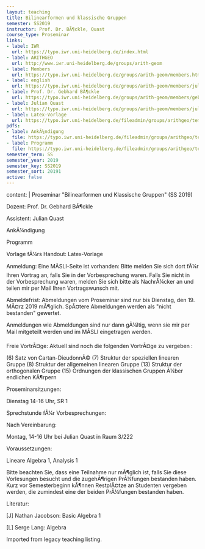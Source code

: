 ```yaml
---
layout: teaching
title: Bilinearformen und klassische Gruppen
semester: SS2019
instructor: Prof. Dr. BÃ¶ckle, Quast
course_type: Proseminar
links:
- label: IWR
  url: https://typo.iwr.uni-heidelberg.de/index.html
- label: ARITHGEO
  url: http://www.iwr.uni-heidelberg.de/groups/arith-geom
- label: Members
  url: https://typo.iwr.uni-heidelberg.de/groups/arith-geom/members.html
- label: english
  url: https://typo.iwr.uni-heidelberg.de/groups/arith-geom/members/julian-quast/proseminar-bilinearformen-und-klassische-gruppen.html
- label: Prof. Dr. Gebhard BÃ¶ckle
  url: https://typo.iwr.uni-heidelberg.de/groups/arith-geom/members/gebhard-boeckle.html
- label: Julian Quast
  url: https://typo.iwr.uni-heidelberg.de/groups/arith-geom/members/julian-quast.html
- label: Latex-Vorlage
  url: https://typo.iwr.uni-heidelberg.de/fileadmin/groups/arithgeo/templates/data/Julian_Quast/main.tex
pdfs:
- label: AnkÃ¼ndigung
  file: https://typo.iwr.uni-heidelberg.de/fileadmin/groups/arithgeo/templates/data/Julian_Quast/Proseminar_Bilinearformen_und_Klassische_Gruppen_Aushang.pdf
- label: Programm
  file: https://typo.iwr.uni-heidelberg.de/fileadmin/groups/arithgeo/templates/data/Julian_Quast/Proseminar_Bilinearformen_und_klassische_Gruppen__Programm.pdf
semester_term: SS
semester_year: 2019
semester_key: SS2019
semester_sort: 20191
active: false
---
```

content: |
  Proseminar "Bilinearformen und Klassische Gruppen" (SS 2019)
  
  Dozent: Prof. Dr. Gebhard BÃ¶ckle
  
  Assistent: Julian Quast
  
  AnkÃ¼ndigung
  
  Programm
  
  Vorlage fÃ¼rs Handout: Latex-Vorlage
  
  Anmeldung: Eine MÃSLI-Seite ist vorhanden: Bitte melden Sie sich dort fÃ¼r Ihren Vortrag an, falls Sie in der Vorbesprechung waren. Falls Sie nicht in der Vorbesprechung waren, melden Sie sich bitte als NachrÃ¼cker an und teilen mir per Mail Ihren Vortragswunsch mit.
  
  Abmeldefrist: Abmeldungen vom Proseminar sind nur bis Dienstag, den 19. MÃ¤rz 2019 mÃ¶glich. SpÃ¤tere Abmeldungen werden als "nicht bestanden" gewertet.
  
  Anmeldungen wie Abmeldungen sind nur dann gÃ¼ltig, wenn sie mir per Mail mitgeteilt werden und im MÃSLI eingetragen werden.
  
  Freie VortrÃ¤ge: Aktuell sind noch die folgenden VortrÃ¤ge zu vergeben :
  
  (6) Satz von Cartan-DieudonnÃ© (7) Struktur der speziellen linearen Gruppe (8) Struktur der allgemeinen linearen Gruppe (13) Struktur der orthogonalen Gruppe (15) Ordnungen der klassischen Gruppen Ã¼ber endlichen KÃ¶rpern
  
  Proseminarsitzungen:
  
  Dienstag 14-16 Uhr, SR 1
  
  Sprechstunde fÃ¼r Vorbesprechungen:
  
  Nach Vereinbarung:
  
  Montag, 14-16 Uhr bei Julian Quast in Raum 3/222
  
  Voraussetzungen:
  
  Lineare Algebra 1, Analysis 1
  
  Bitte beachten Sie, dass eine Teilnahme nur mÃ¶glich ist, falls Sie diese Vorlesungen besucht und die zugehÃ¶rigen PrÃ¼fungen bestanden haben. Kurz vor Semesterbeginn kÃ¶nnen RestplÃ¤tze an Studenten vergeben werden, die zumindest eine der beiden PrÃ¼fungen bestanden haben.
  
  Literatur:
  
  [J] Nathan Jacobson: Basic Algebra 1
  
  [L] Serge Lang: Algebra

Imported from legacy teaching listing.
